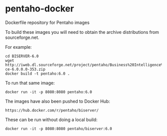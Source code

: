 # pentaho-docker
Dockerfile repository for Pentaho images

To build these images you will need to obtain the archive distributions from sourceforge.net.

For example:
```
cd BISERVER-6.0
wget http://iweb.dl.sourceforge.net/project/pentaho/Business%20Intelligence%20Server/6.0/biserver-ce-6.0.0.0-353.zip
docker build -t pentaho:6.0 .
```

To run that same image:
```
docker run -it -p 8080:8080 pentaho:6.0
```

The images have also been pushed to Docker Hub:
```
https://hub.docker.com/r/pentaho/biserver/
```

These can be run without doing a local build:
```
docker run -it -p 8080:8080 pentaho/biserver:6.0
```
